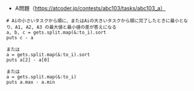 - A問題（https://atcoder.jp/contests/abc103/tasks/abc103_a）

```
# Aiの小さいタスクから順に、またはAiの大きいタスクから順に完了したときに最小となり、A1, A2, A3 の最大値と最小値の差が答えになる
a, b, c = gets.split.map(&:to_i).sort
puts c - a

または
a = gets.split.map(&:to_i).sort
puts a[2] - a[0]

または
a = gets.split.map(&:to_i)
puts a.max - a.min
```
